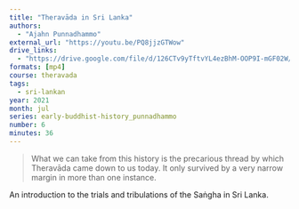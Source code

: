 ```yaml
---
title: "Theravāda in Sri Lanka"
authors:
  - "Ajahn Punnadhammo"
external_url: "https://youtu.be/PQ8jjzGTWow"
drive_links:
  - "https://drive.google.com/file/d/126CTv9yTftvYL4ezBhM-OOP9I-mGF02W/view?usp=drivesdk"
formats: [mp4]
course: theravada
tags:
  - sri-lankan
year: 2021
month: jul
series: early-buddhist-history_punnadhammo
number: 6
minutes: 36
---
```


> What we can take from this history is the precarious thread by which Theravāda came down to us today. It only survived by a very narrow margin in more than one instance.

An introduction to the trials and tribulations of the Saṅgha in Sri Lanka.
